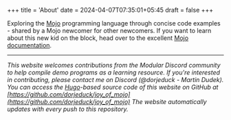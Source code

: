+++
title = 'About'
date = 2024-04-07T07:35:01+05:45
draft = false
+++

Exploring the [Mojo](https://www.modular.com/mojo) programming language through concise code examples - shared by a Mojo newcomer for other newcomers. If you want to learn about this new kid on the block, head over to the excellent [Mojo documentation](https://docs.modular.com/mojo/).

---

  *This website welcomes contributions from the Modular Discord community to help compile demo programs as a learning resource. If you're interested in contributing, please contact me on Discord (@dorjeduck - Martin Dudek). You can access the [Hugo](https://gohugo.io/)-based source code of this website on GitHub at [https://github.com/dorjeduck/joy_of_mojo](https://github.com/dorjeduck/joy_of_mojo) The website automatically updates with every push to this repository.*
